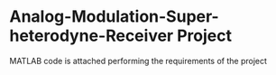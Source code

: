 # Analog-Modulation-Super-heterodyne-Receiver Project
MATLAB code is attached performing the requirements of the project
